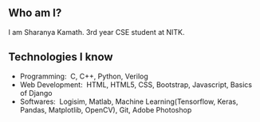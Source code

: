 ## Who am I?
I am Sharanya Kamath. 3rd year CSE student at NITK. <br>

## Technologies I know
- Programming: ​ C, C++, Python, Verilog 
- Web Development: ​ HTML, HTML5, CSS, Bootstrap, Javascript, Basics of Django 
- Softwares: ​ Logisim, Matlab, Machine Learning(Tensorflow, Keras, Pandas, Matplotlib,
OpenCV), Git, Adobe Photoshop 


